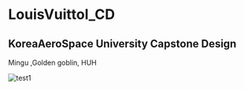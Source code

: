 # LouisVuittol_CD

## KoreaAeroSpace University Capstone Design


Mingu ,Golden goblin, HUH


![test1](https://user-images.githubusercontent.com/9380159/161888727-713ec819-f528-47ca-941f-296569e8f870.PNG)

